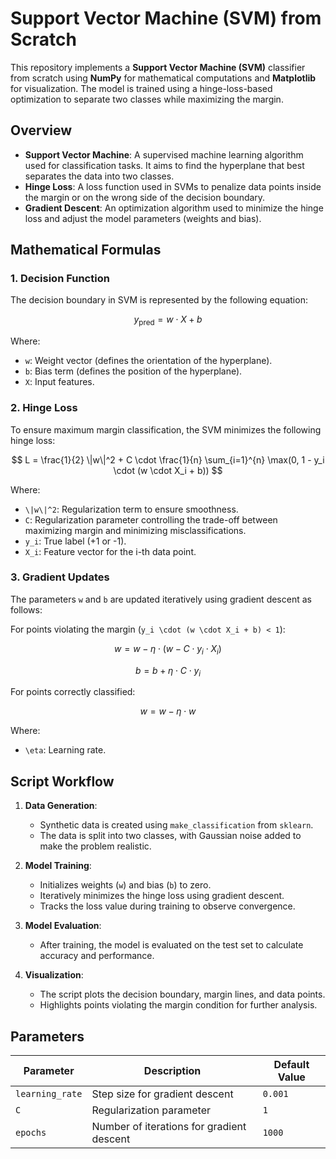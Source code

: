 # Support Vector Machine (SVM) from Scratch

This repository implements a **Support Vector Machine (SVM)** classifier from scratch using **NumPy** for mathematical computations and **Matplotlib** for visualization. The model is trained using a hinge-loss-based optimization to separate two classes while maximizing the margin.

## Overview

- **Support Vector Machine**: A supervised machine learning algorithm used for classification tasks. It aims to find the hyperplane that best separates the data into two classes.
- **Hinge Loss**: A loss function used in SVMs to penalize data points inside the margin or on the wrong side of the decision boundary.
- **Gradient Descent**: An optimization algorithm used to minimize the hinge loss and adjust the model parameters (weights and bias).

## Mathematical Formulas

### 1. Decision Function
The decision boundary in SVM is represented by the following equation:

$$
y_{\text{pred}} = w \cdot X + b
$$

Where:
- `w`: Weight vector (defines the orientation of the hyperplane).
- `b`: Bias term (defines the position of the hyperplane).
- `X`: Input features.

### 2. Hinge Loss
To ensure maximum margin classification, the SVM minimizes the following hinge loss:

$$
L = \frac{1}{2} \|w\|^2 + C \cdot \frac{1}{n} \sum_{i=1}^{n} \max(0, 1 - y_i \cdot (w \cdot X_i + b))
$$

Where:
- `\|w\|^2`: Regularization term to ensure smoothness.
- `C`: Regularization parameter controlling the trade-off between maximizing margin and minimizing misclassifications.
- `y_i`: True label (+1 or -1).
- `X_i`: Feature vector for the i-th data point.

### 3. Gradient Updates
The parameters `w` and `b` are updated iteratively using gradient descent as follows:

For points violating the margin (`y_i \cdot (w \cdot X_i + b) < 1`):

$$
w = w - \eta \cdot (w - C \cdot y_i \cdot X_i)
$$

$$
b = b + \eta \cdot C \cdot y_i
$$

For points correctly classified:

$$
w = w - \eta \cdot w
$$

Where:
- `\eta`: Learning rate.

## Script Workflow

1. **Data Generation**:
   - Synthetic data is created using `make_classification` from `sklearn`.
   - The data is split into two classes, with Gaussian noise added to make the problem realistic.

2. **Model Training**:
   - Initializes weights (`w`) and bias (`b`) to zero.
   - Iteratively minimizes the hinge loss using gradient descent.
   - Tracks the loss value during training to observe convergence.

3. **Model Evaluation**:
   - After training, the model is evaluated on the test set to calculate accuracy and performance.

4. **Visualization**:
   - The script plots the decision boundary, margin lines, and data points.
   - Highlights points violating the margin condition for further analysis.

## Parameters

| Parameter         | Description                                    | Default Value |
|-------------------|------------------------------------------------|---------------|
| `learning_rate`   | Step size for gradient descent                 | `0.001`       |
| `C`               | Regularization parameter                       | `1`           |
| `epochs`          | Number of iterations for gradient descent      | `1000`        |


